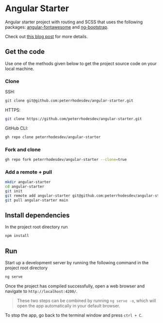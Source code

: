 # Angular Starter

Angular starter project with routing and SCSS that uses the following packages: [angular-fontawesome](https://www.npmjs.com/package/@fortawesome/angular-fontawesome) and [ng-bootstrap](https://www.npmjs.com/package/@ng-bootstrap/ng-bootstrap).

Check out [this blog post](https://peterrhodes.dev/blog/post/angular-getting-started) for more details.

## Get the code

Use one of the methods given below to get the project source code on your local machine.

### Clone

SSH:

```bash
git clone git@github.com:peterrhodesdev/angular-starter.git
```

HTTPS:

```bash
git clone https://github.com/peterrhodesdev/angular-starter.git
```

GitHub CLI:

```bash
gh repo clone peterrhodesdev/angular-starter
```

### Fork and clone

```bash
gh repo fork peterrhodesdev/angular-starter --clone=true
```

### Add a remote + pull

```bash
mkdir angular-starter
cd angular-starter
git init
git remote add angular-starter git@github.com:peterrhodesdev/angular-starter.git
git pull angular-starter main
```

## Install dependencies

In the project root directory run

```bash
npm install
```

## Run

Start up a development server by running the following command in the project root directory

```bash
ng serve
```

Once the project has compiled successfully, open a web browser and navigate to `http://localhost:4200/`.

> These two steps can be combined by running `ng serve -o`, which will open the app automatically in your default browser.

To stop the app, go back to the terminal window and press `ctrl + C`.
